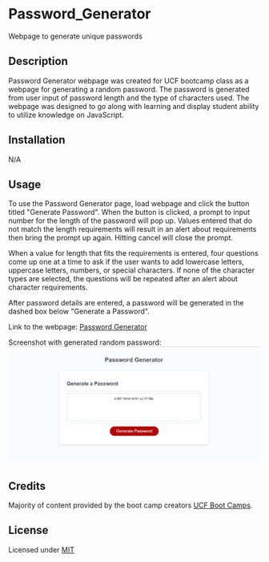# Password_Generator
Webpage to generate unique passwords


## Description

Password Generator webpage was created for UCF bootcamp class as a webpage for generating a random password. The password is generated from user input of password length and the type of characters used. The webpage was designed to go along with learning and display student ability to utilize knowledge on JavaScript.


## Installation

N/A


## Usage

To use the Password Generator page, load webpage and click the button titled "Generate Password". When the button is clicked, a prompt to input number for the length of the password will pop up. Values entered that do not match the length requirements will result in an alert about requirements then bring the prompt up again. Hitting cancel will close the prompt.

When a value for length that fits the requirements is entered, four questions come up one at a time to ask if the user wants to add lowercase letters, uppercase letters, numbers, or special characters. If none of the character types are selected, the questions will be repeated after an alert about character requirements.

After password details are entered, a password will be generated in the dashed box below "Generate a Password".

Link to the webpage: [Password Generator](https://sienkc.github.io/Password_Generator/)

Screenshot with generated random password:
![Screenshot of Webpage with password](assets/images/screenshot.PNG)

## Credits

Majority of content provided by the boot camp creators [UCF Boot Camps](https://bootcamp.ce.ucf.edu/).


## License

Licensed under [MIT](LICENSE)
